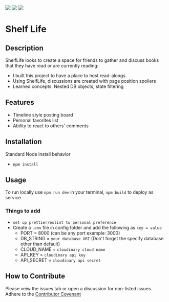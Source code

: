 [![](https://img.shields.io/github/issues/dissurender/shelf-life)](https://github.com/Dissurender/shelf-life/issues) [![](https://img.shields.io/github/license/dissurender/shelf-life)](https://github.com/Dissurender/shelf-life/blob/main/LICENSE) ![](https://img.shields.io/github/languages/top/dissurender/shelf-life)

# Shelf Life

## Description

ShelfLife looks to create a space for friends to gather and discuss books that they have read or are currently reading:

- I built this project to have a place to host read-alongs
- Using ShelfLife, discussions are created with page position spoilers
- Learned concepts: Nested DB objects, state filtering

<!-- ## Table of Contents

- [Installation](#installation)
- [Usage](#usage)
- [Contribute](#how-to-contribute) -->

## Features

* Timeline style posting board
* Personal favorites list
* Ability to react to others' comments

## Installation

Standard Node install behavior

* `npm install`

## Usage

To run locally use `npm run dev` in your terminal, `npm build` to deploy as service

### Things to add

- `set up prettier/eslint to personal preference`
- Create a `.env` file in config folder and add the following as `key = value`
  - PORT = 8000 (can be any port example: 3000)
  - DB_STRING = `your database URI` (Don't forget the specify database other than default)
  - CLOUD_NAME = `cloudinary cloud name`
  - API_KEY = `cloudinary api key`
  - API_SECRET = `cloudinary api secret`

## How to Contribute

Please veiw the issues tab or open a discussion for non-listed issues.
Adhere to the [Contributor Covenant](https://www.contributor-covenant.org/)
